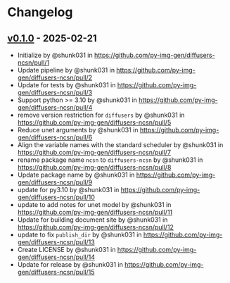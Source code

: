# Changelog

## [v0.1.0](https://github.com/py-img-gen/diffusers-ncsn/commits/v0.1.0) - 2025-02-21
- Initialize by @shunk031 in https://github.com/py-img-gen/diffusers-ncsn/pull/1
- Update pipeline by @shunk031 in https://github.com/py-img-gen/diffusers-ncsn/pull/2
- Update for tests by @shunk031 in https://github.com/py-img-gen/diffusers-ncsn/pull/3
- Support python >= 3.10 by @shunk031 in https://github.com/py-img-gen/diffusers-ncsn/pull/4
- remove version restriction for `diffusers` by @shunk031 in https://github.com/py-img-gen/diffusers-ncsn/pull/5
- Reduce unet arguments by @shunk031 in https://github.com/py-img-gen/diffusers-ncsn/pull/6
- Align the variable names with the standard scheduler by @shunk031 in https://github.com/py-img-gen/diffusers-ncsn/pull/7
- rename package name `ncsn` to `diffusers-ncsn` by @shunk031 in https://github.com/py-img-gen/diffusers-ncsn/pull/8
- Update package name by @shunk031 in https://github.com/py-img-gen/diffusers-ncsn/pull/9
- update for py3.10 by @shunk031 in https://github.com/py-img-gen/diffusers-ncsn/pull/10
- update to add notes for unet model by @shunk031 in https://github.com/py-img-gen/diffusers-ncsn/pull/11
- Update for building document site by @shunk031 in https://github.com/py-img-gen/diffusers-ncsn/pull/12
- update to fix `publish_dir` by @shunk031 in https://github.com/py-img-gen/diffusers-ncsn/pull/13
- Create LICENSE by @shunk031 in https://github.com/py-img-gen/diffusers-ncsn/pull/14
- Update for release by @shunk031 in https://github.com/py-img-gen/diffusers-ncsn/pull/15
